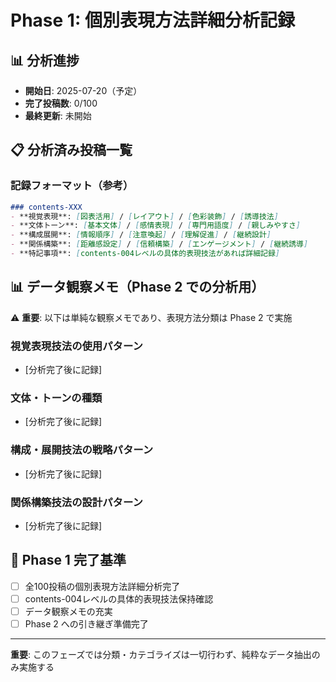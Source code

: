 # Phase 1: 個別表現方法詳細分析記録

## 📊 分析進捗
- **開始日**: 2025-07-20（予定）
- **完了投稿数**: 0/100
- **最終更新**: 未開始

## 📋 分析済み投稿一覧

### 記録フォーマット（参考）
```markdown
### contents-XXX
- **視覚表現**: [図表活用] / [レイアウト] / [色彩装飾] / [誘導技法]
- **文体トーン**: [基本文体] / [感情表現] / [専門用語度] / [親しみやすさ]
- **構成展開**: [情報順序] / [注意喚起] / [理解促進] / [継続設計]
- **関係構築**: [距離感設定] / [信頼構築] / [エンゲージメント] / [継続誘導]
- **特記事項**: [contents-004レベルの具体的表現技法があれば詳細記録]
```

## 📊 データ観察メモ（Phase 2 での分析用）

⚠️ **重要**: 以下は単純な観察メモであり、表現方法分類は Phase 2 で実施

### 視覚表現技法の使用パターン
- [分析完了後に記録]

### 文体・トーンの種類
- [分析完了後に記録]

### 構成・展開技法の戦略パターン
- [分析完了後に記録]

### 関係構築技法の設計パターン
- [分析完了後に記録]

## 🎯 Phase 1 完了基準
- [ ] 全100投稿の個別表現方法詳細分析完了
- [ ] contents-004レベルの具体的表現技法保持確認
- [ ] データ観察メモの充実
- [ ] Phase 2 への引き継ぎ準備完了

---
**重要**: このフェーズでは分類・カテゴライズは一切行わず、純粋なデータ抽出のみ実施する